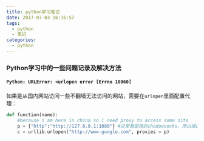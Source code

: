 ```yaml
---
title: python学习笔记
date: 2017-07-03 16:16:57
tags: 
  - python
  - 笔记
categories:
  - python
---
```

### Python学习中的一些问题记录及解决方法
#### `Python: URLError: <urlopen error [Errno 10060]`
如果是从国内网站访问一些不翻墙无法访问的网站，需要在`urlopen`里面配置代理： 
```python
def function(name):
    #because i am here in china so i need proxy to access some site
    p = {"http":"http://127.0.0.1:1080"} #这里我是用的shadowsocks，所以端口配置和ss的一致
    c = urllib.urlopen("http://www.google.com", proxies = p)
```

